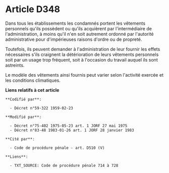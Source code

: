# Article D348

Dans tous les établissements les condamnés portent les vêtements personnels qu'ils possèdent ou qu'ils acquièrent par
l'intermédiaire de l'administration, à moins qu'il n'en soit autrement ordonné par l'autorité administrative pour
d'impérieuses raisons d'ordre ou de propreté.

Toutefois, ils peuvent demander à l'administration de leur fournir les effets nécessaires s'ils craignent la détérioration de
leurs vêtements personnels soit par un usage trop fréquent, soit à l'occasion du travail auquel ils sont astreints.

Le modèle des vêtements ainsi fournis peut varier selon l'activité exercée et les conditions climatiques.

**Liens relatifs à cet article**

	**Codifié par**:

	  - Décret n°59-322 1959-02-23

	**Modifié par**:

	  - Décret n°75-402 1975-05-23 art. 1 JORF 27 mai 1975
	  - Décret n°83-48 1983-01-26 art. 1 JORF 28 janvier 1983

	**Cité par**:

	  - Code de procédure pénale - art. D510 (V)

	**Liens**:

	  - TXT_SOURCE: Code de procédure pénale 714 à 728
